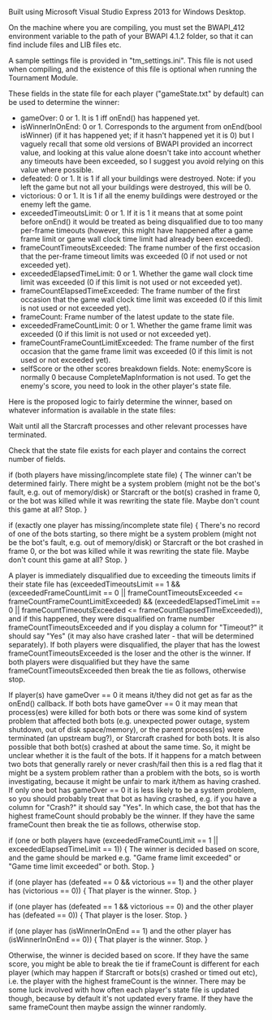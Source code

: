 Built using Microsoft Visual Studio Express 2013 for Windows Desktop.

On the machine where you are compiling, you must set the BWAPI_412 environment variable to the path of your BWAPI 4.1.2 folder, so that it can find include files and LIB files etc.

A sample settings file is provided in "tm_settings.ini". This file is not used when compiling, and the existence of this file is optional when running the Tournament Module.

These fields in the state file for each player ("gameState.txt" by default) can be used to determine the winner:
* gameOver: 0 or 1. It is 1 iff onEnd() has happened yet.
* isWinnerInOnEnd: 0 or 1. Corresponds to the argument from onEnd(bool isWinner) (if it has happened yet; if it hasn't happened yet it is 0) but I vaguely recall that some old versions of BWAPI provided an incorrect value, and looking at this value alone doesn't take into account whether any timeouts have been exceeded, so I suggest you avoid relying on this value where possible.
* defeated: 0 or 1. It is 1 if all your buildings were destroyed. Note: if you left the game but not all your buildings were destroyed, this will be 0.
* victorious: 0 or 1. It is 1 if all the enemy buildings were destroyed or the enemy left the game.
* exceededTimeoutsLimit: 0 or 1. If it is 1 it means that at some point before onEnd() it would be treated as being disqualified due to too many per-frame timeouts (however, this might have happened after a game frame limit or game wall clock time limit had already been exceeded).
* frameCountTimeoutsExceeded: The frame number of the first occasion that the per-frame timeout limits was exceeded (0 if not used or not exceeded yet).
* exceededElapsedTimeLimit: 0 or 1. Whether the game wall clock time limit was exceeded (0 if this limit is not used or not exceeded yet).
* frameCountElapsedTimeExceeded: The frame number of the first occasion that the game wall clock time limit was exceeded (0 if this limit is not used or not exceeded yet).
* frameCount: Frame number of the latest update to the state file.
* exceededFrameCountLimit: 0 or 1. Whether the game frame limit was exceeded (0 if this limit is not used or not exceeded yet).
* frameCountFrameCountLimitExceeded: The frame number of the first occasion that the game frame limit was exceeded (0 if this limit is not used or not exceeded yet).
* selfScore or the other scores breakdown fields. Note: enemyScore is normally 0 because CompleteMapInformation is not used. To get the enemy's score, you need to look in the other player's state file.

Here is the proposed logic to fairly determine the winner, based on whatever information is available in the state files:

Wait until all the Starcraft processes and other relevant processes have terminated.

Check that the state file exists for each player and contains the correct number of fields.

if (both players have missing/incomplete state file)
{
    The winner can't be determined fairly. There might be a system problem (might not be the bot's fault, e.g. out of memory/disk) or Starcraft or the bot(s) crashed in frame 0, or the bot was killed while it was rewriting the state file. Maybe don't count this game at all? Stop.
}

if (exactly one player has missing/incomplete state file)
{
    There's no record of one of the bots starting, so there might be a system problem (might not be the bot's fault, e.g. out of memory/disk) or Starcraft or the bot crashed in frame 0, or the bot was killed while it was rewriting the state file. Maybe don't count this game at all? Stop.
}

A player is immediately disqualified due to exceeding the timeouts limits if their state file has (exceededTimeoutsLimit == 1 && (exceededFrameCountLimit == 0 || frameCountTimeoutsExceeded <= frameCountFrameCountLimitExceeded) && (exceededElapsedTimeLimit == 0 || frameCountTimeoutsExceeded <= frameCountElapsedTimeExceeded)), and if this happened, they were disqualified on frame number frameCountTimeoutsExceeded and if you display a column for "Timeout?" it should say "Yes" (it may also have crashed later - that will be determined separately). If both players were disqualified, the player that has the lowest frameCountTimeoutsExceeded is the loser and the other is the winner. If both players were disqualified but they have the same frameCountTimeoutsExceeded then break the tie as follows, otherwise stop.

If player(s) have gameOver == 0 it means it/they did not get as far as the onEnd() callback. If both bots have gameOver == 0 it may mean that process(es) were killed for both bots or there was some kind of system problem that affected both bots (e.g. unexpected power outage, system shutdown, out of disk space/memory), or the parent process(es) were terminated (an upstream bug?), or Starcraft crashed for both bots. It is also possible that both bot(s) crashed at about the same time. So, it might be unclear whether it is the fault of the bots. If it happens for a match between two bots that generally rarely or never crash/fail then this is a red flag that it might be a system problem rather than a problem with the bots, so is worth investigating, because it might be unfair to mark it/them as having crashed. If only one bot has gameOver == 0 it is less likely to be a system problem, so you should probably treat that bot as having crashed, e.g. if you have a column for "Crash?" it should say "Yes". In which case, the bot that has the highest frameCount should probably be the winner. If they have the same frameCount then break the tie as follows, otherwise stop.

if (one or both players have (exceededFrameCountLimit == 1 || exceededElapsedTimeLimit == 1))
{
    The winner is decided based on score, and the game should be marked e.g. "Game frame limit exceeded" or "Game time limit exceeded" or both. Stop.
}

if (one player has (defeated == 0 && victorious == 1) and the other player has (victorious == 0))
{
    That player is the winner. Stop.
}

if (one player has (defeated == 1 && victorious == 0) and the other player has (defeated == 0))
{
    That player is the loser. Stop.
}

if (one player has (isWinnerInOnEnd == 1) and the other player has (isWinnerInOnEnd == 0))
{
    That player is the winner. Stop.
}

Otherwise, the winner is decided based on score. If they have the same score, you might be able to break the tie if frameCount is different for each player (which may happen if Starcraft or bots(s) crashed or timed out etc), i.e. the player with the highest frameCount is the winner. There may be some luck involved with how often each player's state file is updated though, because by default it's not updated every frame. If they have the same frameCount then maybe assign the winner randomly.
